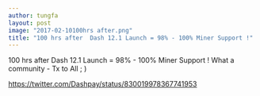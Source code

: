 ```yaml
---
author: tungfa
layout: post
image: "2017-02-10100hrs after.png"
title: "100 hrs after  Dash 12.1 Launch = 98% - 100% Miner Support !"
---
```

100 hrs after  Dash 12.1 Launch = 98% - 100% Miner Support !
What a community - Tx to All ; )

<https://twitter.com/Dashpay/status/830019978367741953>
